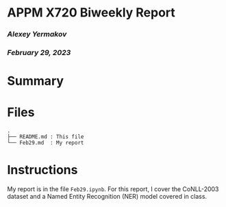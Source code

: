 # APPM X720 Biweekly Report
### *Alexey Yermakov*
### *February 29, 2023*

# Summary

# Files

```text
.
├── README.md : This file
└── Feb29.md  : My report
```

# Instructions
My report is in the file `Feb29.ipynb`. For this report, I cover the CoNLL-2003 dataset and a Named Entity Recognition (NER) model covered in class.